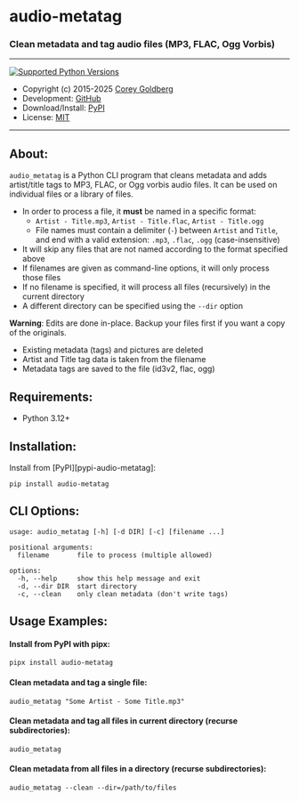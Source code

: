 # audio-metatag

### Clean metadata and tag audio files (MP3, FLAC, Ogg Vorbis)

---

[![Supported Python Versions](https://img.shields.io/pypi/pyversions/audio-metatag)](https://pypi.org/project/audio-metatag)

- Copyright (c) 2015-2025 [Corey Goldberg][github-home]
- Development: [GitHub][github-repo]
- Download/Install: [PyPI][pypi-audio-tag]
- License: [MIT][mit-license]

----

## About:

`audio_metatag` is a Python CLI program that cleans metadata and adds artist/title
tags to MP3, FLAC, or Ogg vorbis audio files. It can be used on individual
files or a library of files.

- In order to process a file, it **must** be named in a specific format:
  - `Artist - Title.mp3`, `Artist - Title.flac`, `Artist - Title.ogg`
  - File names must contain a delimiter (` - `) between `Artist` and `Title`,
    and end with a valid extension: `.mp3`, `.flac`, `.ogg` (case-insensitive)
- It will skip any files that are not named according to the format specified above
- If filenames are given as command-line options, it will only process those files
- If no filename is specified, it will process all files (recursively) in the current directory
- A different directory can be specified using the `--dir` option

**Warning**: Edits are done in-place. Backup your files first if you want a copy of the originals.

- Existing metadata (tags) and pictures are deleted
- Artist and Title tag data is taken from the filename
- Metadata tags are saved to the file (id3v2, flac, ogg)

## Requirements:

- Python 3.12+

## Installation:

Install from [PyPI][pypi-audio-metatag]:

```
pip install audio-metatag
```

## CLI Options:

```
usage: audio_metatag [-h] [-d DIR] [-c] [filename ...]

positional arguments:
  filename       file to process (multiple allowed)

options:
  -h, --help     show this help message and exit
  -d, --dir DIR  start directory
  -c, --clean    only clean metadata (don't write tags)
```

## Usage Examples:

#### Install from PyPI with pipx:

```
pipx install audio-metatag
```

#### Clean metadata and tag a single file:

```
audio_metatag "Some Artist - Some Title.mp3"
```

#### Clean metadata and tag all files in current directory (recurse subdirectories):

```
audio_metatag
```

#### Clean metadata from all files in a directory (recurse subdirectories):

```
audio_metatag --clean --dir=/path/to/files
```

[github-home]: https://github.com/cgoldberg
[github-repo]: https://github.com/cgoldberg/audio-metatag
[pypi-audio-tag]: https://pypi.org/project/audio-metatag
[mit-license]: https://raw.githubusercontent.com/cgoldberg/audio-metatag/refs/heads/main/LICENSE
